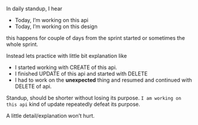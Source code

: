In daily standup, I hear

-   Today, I’m working on this api
-   Today, I’m working on this design

this happens for couple of days from the sprint started or sometimes the whole sprint.

Instead lets practice with little bit explanation like

-   I started working with CREATE of this api.
-   I finished UPDATE of this api and started with DELETE
-   I had to work on the **unexpected** thing and resumed and continued with DELETE of api.

Standup, should be shorter without losing its purpose. `I am working on this api` kind of update repeatedly defeat its purpose.

A little detail/explanation won’t hurt.
